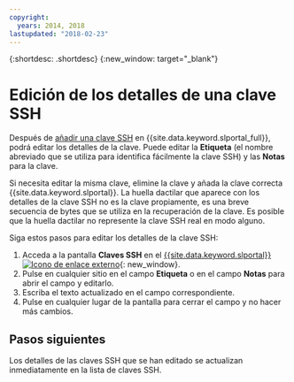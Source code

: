 ```yaml
---
copyright:
  years: 2014, 2018
lastupdated: "2018-02-23"
---
```


{:shortdesc: .shortdesc}
{:new_window: target="_blank"}

# Edición de los detalles de una clave SSH

Después de [añadir una clave SSH](add-ssh-key.html) en {{site.data.keyword.slportal_full}}, podrá editar los detalles de la clave. Puede editar la **Etiqueta** (el nombre abreviado que se utiliza para identifica fácilmente la clave SSH) y las **Notas** para la clave.

Si necesita editar la misma clave, elimine la clave y añada la clave correcta {{site.data.keyword.slportal}}. La huella dactilar que aparece con los detalles de la clave SSH no es la clave propiamente, es una breve secuencia de bytes que se utiliza en la recuperación de la clave. Es posible que la huella dactilar no represente la clave SSH real en modo alguno. 

Siga estos pasos para editar los detalles de la clave SSH:

1. Acceda a la pantalla **Claves SSH** en el [{{site.data.keyword.slportal}} ![Icono de enlace externo](../../icons/launch-glyph.svg "Icono de enlace externo")](https://control.softlayer.com/){: new_window}.
2. Pulse en cualquier sitio en el campo **Etiqueta** o en el campo **Notas** para abrir el campo y editarlo.
3. Escriba el texto actualizado en el campo correspondiente.
4. Pulse en cualquier lugar de la pantalla para cerrar el campo y no hacer más cambios.


## Pasos siguientes

Los detalles de las claves SSH que se han editado se actualizan inmediatamente en la lista de claves SSH.

